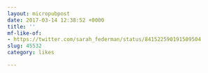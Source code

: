 ```yaml
---
layout: micropubpost
date: 2017-03-14 12:38:52 +0000
title: ''
mf-like-of:
- https://twitter.com/sarah_federman/status/841522590191509504
slug: 45532
category: likes

---
```

